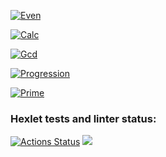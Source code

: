 

[![Even](https://asciinema.org/a/NZESLkBnfAFrInGXPhfpTLqML.svg)](https://asciinema.org/a/NZESLkBnfAFrInGXPhfpTLqML)

[![Calc](https://asciinema.org/a/Fe13jkZ13VjbscncxEWPnuwW3.svg)](https://asciinema.org/a/Fe13jkZ13VjbscncxEWPnuwW3)

[![Gcd](https://asciinema.org/a/GOCesYntJVlMv5qBdt0TJL5iq.svg)](https://asciinema.org/a/GOCesYntJVlMv5qBdt0TJL5iq)

[![Progression](https://asciinema.org/a/l2IpfbgZYfkugNFdHUbO40Xn9.svg)](https://asciinema.org/a/l2IpfbgZYfkugNFdHUbO40Xn9)

[![Prime](https://asciinema.org/a/vCpypfUofgq6ylShyh6RwDYDb.svg)](https://asciinema.org/a/vCpypfUofgq6ylShyh6RwDYDb)

### Hexlet tests and linter status:

[![Actions Status](https://github.com/StenidoS/php-project-lvl1/workflows/hexlet-check/badge.svg)](https://github.com/StenidoS/php-project-lvl1/actions)
<a href="https://codeclimate.com/github/StenidoS/php-project-lvl1/maintainability"><img src="https://api.codeclimate.com/v1/badges/789d2a00b81e2db0900d/maintainability" /></a>










